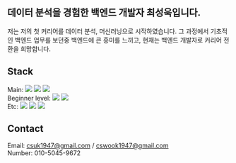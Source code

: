 ## 데이터 분석을 경험한 백엔드 개발자 최성욱입니다.
저는 저의 첫 커리어를 데이터 분석, 머신러닝으로 시작하였습니다. 그 과정에서 기초적인 백엔드 업무를 보던중 백엔드에 큰 흥미를 느끼고, 현재는 백엔드 개발자로 커리어 전환을 희망합니다.

## Stack
<div>
Main: 
<img src="https://img.shields.io/badge/Python-3776AB?style=flat-square&logo=Python&logoColor=white"/>
<img src="https://img.shields.io/badge/Django-092E20?style=flat-square&logo=Django&logoColor=white"/>
<img src="https://img.shields.io/badge/DRF-092E20?style=flat-square&logo=Django&logoColor=white"/>
</div>

<div>
Beginner level: 
<img src="https://img.shields.io/badge/Docker-2496ED?style=flat-square&logo=Docker&logoColor=white"/>
  <img src="https://img.shields.io/badge/React-35BDB2?style=flat-square&logo=React&logoColor=white"/>
</div>

<div>
Etc:
<img src="https://img.shields.io/badge/Numpy-013243?style=flat-square&logo=Numpy&logoColor=white"/>
<img src="https://img.shields.io/badge/Pandas-150458?style=flat-square&logo=Pandas&logoColor=white"/>
<img src="https://img.shields.io/badge/Sklearn-F7931E?style=flat-square&logo=scikit-learn&logoColor=white"/>
</div>

## Contact
Email: csuk1947@gmail.com / cswook1947@gmail.com<br>
Number: 010-5045-9672
